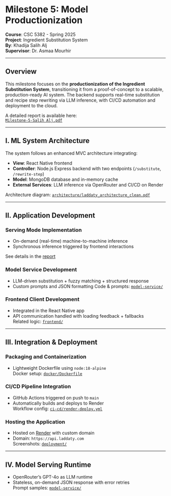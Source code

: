 # Milestone 5: Model Productionization  
**Course**: CSC 5382 - Spring 2025  
**Project**: Ingredient Substitution System  
**By**: Khadija Salih Alj  
**Supervisor**: Dr. Asmaa Mourhir  

---

## Overview

This milestone focuses on the **productionization of the Ingredient Substitution System**, transitioning it from a proof-of-concept to a scalable, production-ready AI system. The backend supports real-time substitution and recipe step rewriting via LLM inference, with CI/CD automation and deployment to the cloud.

A detailed report is available here:  
[`Milestone-5-Salih Alj.pdf`](./Milestone-5-Salih%20Alj.pdf)

---

##  I. ML System Architecture  
The system follows an enhanced MVC architecture integrating:

- **View**: React Native frontend  
- **Controller**: Node.js Express backend with two endpoints (`/substitute`, `/rewrite-step`)  
- **Model**: MongoDB database and in-memory cache  
- **External Services**: LLM inference via OpenRouter and CI/CD on Render  

Architecture diagram: [`architecture/laddaty_architecture_clean.pdf`](./architecture/laddaty_architecture_clean.pdf)

---

##  II. Application Development

###  Serving Mode Implementation  
- On-demand (real-time) machine-to-machine inference  
- Synchronous inference triggered by frontend interactions  

See details in the [report](./Milestone-5-Salih%20Alj.pdf#page=3)

###  Model Service Development  
- LLM-driven substitution + fuzzy matching + structured response  
- Custom prompts and JSON formatting
Code & prompts: [`model-service/`](./model-service)

###  Frontend Client Development  
- Integrated in the React Native app  
- API communication handled with loading feedback + fallbacks  
Related logic: [`frontend/`](./frontend)

---

##  III. Integration & Deployment

###  Packaging and Containerization  
- Lightweight Dockerfile using `node:18-alpine`  
Docker setup: [`docker/Dockerfile`](./docker/Dockerfile)

###  CI/CD Pipeline Integration  
- GitHub Actions triggered on push to `main`  
- Automatically builds and deploys to Render  
Workflow config: [`ci-cd/render-deploy.yml`](./ci-cd/render-deploy.yml)

###  Hosting the Application  
- Hosted on [Render](https://render.com) with custom domain  
- Domain: `https://api.laddaty.com`  
Screenshots: [`deployment/`](./deployment)

---

##  IV. Model Serving Runtime  
- OpenRouter’s GPT-4o as LLM runtime  
- Stateless, on-demand JSON response with error retries  
Prompt samples: [`model-service/`](./model-service)
